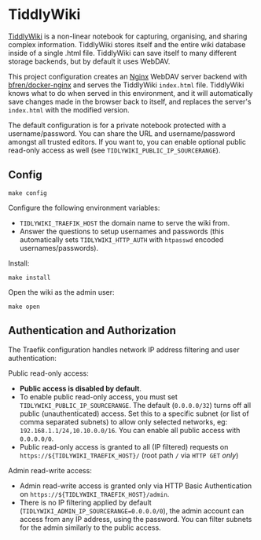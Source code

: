 # TiddlyWiki

[TiddlyWiki](https://tiddlywiki.com/) is a non-linear notebook for
capturing, organising, and sharing complex information. TiddlyWiki
stores itself and the entire wiki database inside of a single .html
file. TiddlyWiki can save itself to many different storage backends,
but by default it uses WebDAV.

This project configuration creates an [Nginx](https://nginx.org)
WebDAV server backend with
[bfren/docker-nginx](https://github.com/bfren/docker-nginx) and serves
the TiddlyWiki `index.html` file. TiddlyWiki knows what to do when
served in this environment, and it will automatically save changes
made in the browser back to itself, and replaces the server's
`index.html` with the modified version.

The default configuration is for a private notebook protected with a
username/password. You can share the URL and username/password amongst
all trusted editors. If you want to, you can enable optional public
read-only access as well (see `TIDLYWIKI_PUBLIC_IP_SOURCERANGE`).

## Config

```
make config
```

Configure the following environment variables:

 * `TIDLYWIKI_TRAEFIK_HOST` the domain name to serve the wiki from.
 * Answer the questions to setup usernames and passwords (this
   automatically sets `TIDLYWIKI_HTTP_AUTH` with `htpasswd` encoded
   usernames/passwords).

Install:

```
make install
```

Open the wiki as the admin user:

```
make open
```

## Authentication and Authorization

The Traefik configuration handles network IP address filtering and
user authentication:

Public read-only access:

 * **Public access is disabled by default**.
 * To enable public read-only access, you must set
 `TIDLYWIKI_PUBLIC_IP_SOURCERANGE`. The default (`0.0.0.0/32`) turns
 off all public (unauthenticated) access. Set this to a specific
 subnet (or list of comma separated subnets) to allow only selected
 networks, eg: `192.168.1.1/24,10.10.0.0/16`. You can enable all
 public access with `0.0.0.0/0`.
 * Public read-only access is granted to all (IP filtered) requests on
   `https://${TIDLYWIKI_TRAEFIK_HOST}/` (root path `/` via `HTTP GET`
   *only*)

Admin read-write access:
 * Admin read-write access is granted only via HTTP Basic
   Authentication on `https://${TIDLYWIKI_TRAEFIK_HOST}/admin`.
 * There is no IP filtering applied by default
   (`TIDLYWIKI_ADMIN_IP_SOURCERANGE=0.0.0.0/0`), the admin account can
   access from any IP address, using the password. You can filter
   subnets for the admin similarly to the public access.

